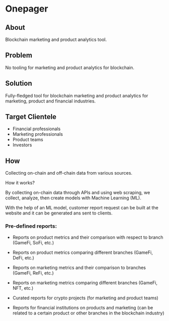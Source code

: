 # Onepager

## About

Blockchain marketing and product analytics tool.

## Problem

No tooling for marketing and product analytics for blockchain.

## Solution

Fully-fledged tool for blockchain marketing and product analytics for marketing, product and financial industries.  

## Target Clientele 

- Financial professionals
- Marketing professionals
- Product teams
- Investors

## How

Collecting on-chain and off-chain data from various sources.

How it works?

By collecting on-chain data through APIs and using web scraping, we collect, analyze, then create models with Machine Learning (ML).

With the help of an ML model, customer report request can be built at the website and it can be generated ans sent to clients.

### Pre-defined reports:

- Reports on product metrics and their comparison with respect to branch (GameFi, SoFi, etc.)

- Reports on product metrics comparing different branches (GameFi, DeFi, etc.)

- Reports on marketing metrics and their comparison to branches (GameFi, ReFi, etc.)

- Reports on marketing metrics comparing different branches (GameFi, NFT, etc.)

- Curated reports for crypto projects (for marketing and product teams)

- Reports for financial institutions on products and marketing (can be related to a certain product or other branches in the blockchain industry)